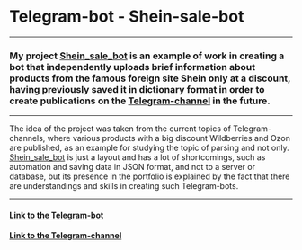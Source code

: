 # Telegram-bot - Shein-sale-bot
***
### My project [Shein_sale_bot](https://t.me/Shein_sale_bot) is an example of work in creating a bot that independently uploads brief information about products from the famous foreign site Shein only at a discount, having previously saved it in dictionary format in order to create publications on the [Telegram-channel](https://t.me/sheininsale) in the future.
***
The idea of the project was taken from the current topics of Telegram-channels, where various products with a big discount Wildberries and Ozon are published, as an example for studying the topic of parsing and not only.
[Shein_sale_bot](https://t.me/Shein_sale_bot) is just a layout and has a lot of shortcomings, such as automation and saving data in JSON format, and not to a server or database, but its presence in the portfolio is explained by the fact that there are understandings and skills in creating such Telegram-bots.
***
#### [Link to the Telegram-bot](https://t.me/Shein_sale_bot)
#### [Link to the Telegram-channel](https://t.me/sheininsale)
